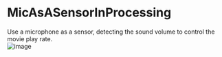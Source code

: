# MicAsASensorInProcessing
Use a microphone as a sensor, detecting the sound volume to control the movie play rate.  
![image](https://github.com/weiinblack/MicAsASensorInProcessing/blob/main/demo.gif) 
